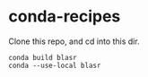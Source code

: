 # conda-recipes

Clone this repo, and cd into this dir.
```
conda build blasr
conda --use-local blasr
```
